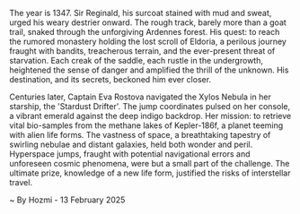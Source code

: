 
The year is 1347.  Sir Reginald, his surcoat stained with mud and sweat, urged his weary destrier onward.  The rough track, barely more than a goat trail, snaked through the unforgiving Ardennes forest.  His quest: to reach the rumored monastery holding the lost scroll of Eldoria, a perilous journey fraught with bandits, treacherous terrain, and the ever-present threat of starvation. Each creak of the saddle, each rustle in the undergrowth, heightened the sense of danger and amplified the thrill of the unknown.  His destination, and its secrets, beckoned him ever closer.


Centuries later, Captain Eva Rostova navigated the Xylos Nebula in her starship, the 'Stardust Drifter'.  The jump coordinates pulsed on her console, a vibrant emerald against the deep indigo backdrop.  Her mission: to retrieve vital bio-samples from the methane lakes of Kepler-186f, a planet teeming with alien life forms.  The vastness of space, a breathtaking tapestry of swirling nebulae and distant galaxies, held both wonder and peril.  Hyperspace jumps, fraught with potential navigational errors and unforeseen cosmic phenomena, were but a small part of the challenge. The ultimate prize, knowledge of a new life form, justified the risks of interstellar travel.

~ By Hozmi - 13 February 2025
